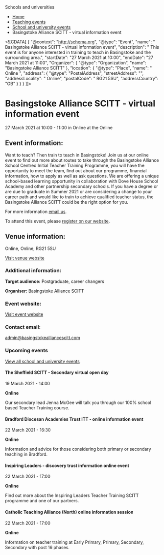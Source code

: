Schools and universities

*   [Home](/)
*   [Teaching events](/teaching-events)
*   [School and university events](/teaching-events/training-provider-events)
*   Basingstoke Alliance SCITT - virtual information event

<!\[CDATA\[ { "@context": "http://schema.org", "@type": "Event", "name": " Basingstoke Alliance SCITT - virtual information event", "description": " This event is for anyone interested in training to teach in Basingstoke and the surrounding area.", "startDate": "27 March 2021 at 10:00", "endDate": "27 March 2021 at 11:00", "Organizer": { "@type": "Organization", "name": "Basingstoke Alliance SCITT" }, "location": { "@type": "Place", "name": " Online ", "address": { "@type": "PostalAddress", "streetAddress": "", "addressLocality": " Online", "postalCode": " RG21 5SU", "addressCountry": "GB" } } } \]\]>

Basingstoke Alliance SCITT - virtual information event
======================================================

27 March 2021 at 10:00 - 11:00 in Online at the Online

Event information:
------------------

Want to teach? Then train to teach in Basingstoke! Join us at our online event to find out more about routes to take through the Basingstoke Alliance School Centred Initial Teacher Training Programme, you will have the opportunity to meet the team, find out about our programme, financial information, how to apply as well as ask questions. We are offering a unique school-based learning opportunity in collaboration with Dove House School Academy and other partnership secondary schools. If you have a degree or are due to graduate in Summer 2021 or are considering a change to your career path and would like to train to achieve qualified teacher status, the Basingstoke Alliance SCITT could be the right option for you. 

For more information [email us](mailto:admin@basingstokealliancescitt.com). 

To attend this event, please [register on our website](https://www.eventbrite.co.uk/e/128243428547).

Venue information:
------------------

Online, Online, RG21 5SU

[Visit venue website](https://www.basingstokealliancescitt.com/ "Online")

### Additional information:

**Target audience:** Postgraduate, career changers

**Organiser:** Basingstoke Alliance SCITT

### Event website:

[Visit event website](https://www.eventbrite.co.uk/e/128243428547)

### Contact email:

[admin@basingstokealliancescitt.com](mailto:admin@basingstokealliancescitt.com)

### Upcoming events

[View all school and university events](/teaching-events/training-provider-events)

[](/teaching-events/training-provider-events/210319-the-sheffield-scitt-secondary-virtual-open-day)

#### The Sheffield SCITT - Secondary virtual open day

19 March 2021 - 14:00

**Online**

Our secondary lead Jenna McGee will talk you through our 100% school based Teacher Training course.

[](/teaching-events/training-provider-events/210322-bradford-diocesan-academies-trust-itt-online-information-event)

#### Bradford Diocesan Academies Trust ITT - online information event

22 March 2021 - 16:30

**Online**

Information and advice for those considering both primary or secondary teaching in Bradford.

[](/teaching-events/training-provider-events/210322-inspiring-leaders-discovery-trust-information-online-event)

#### Inspiring Leaders - discovery trust information online event

22 March 2021 - 17:00

**Online**

Find out more about the Inspiring Leaders Teacher Training SCITT programme and one of our partners.

[](/teaching-events/training-provider-events/210322-catholic-teaching-alliance-north-online-information-session)

#### Catholic Teaching Alliance (North) online information session

22 March 2021 - 17:00

**Online**

Information on teacher training at Early Primary, Primary, Secondary, Secondary with post 16 phases.